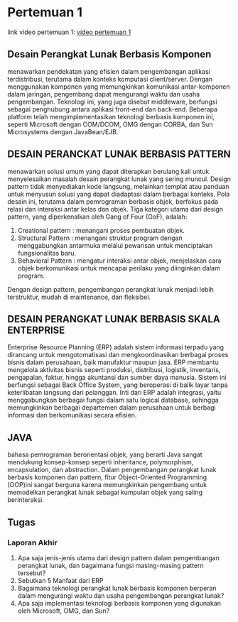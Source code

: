 # Pertemuan 1

link video pertemuan 1: [video pertemuan 1](https://youtu.be/nhLB-4q2WFs?si=cGk3_HRgWE2_amjv)

## Desain Perangkat Lunak Berbasis Komponen

menawarkan pendekatan yang efisien dalam pengembangan aplikasi terdistribusi, terutama dalam konteks komputasi client/server. Dengan menggunakan komponen yang memungkinkan komunikasi antar-komponen dalam jaringan, pengembang dapat mengurangi waktu dan usaha pengembangan. Teknologi ini, yang juga disebut middleware, berfungsi sebagai penghubung antara aplikasi front-end dan back-end. Beberapa platform telah mengimplementasikan teknologi berbasis komponen ini, seperti Microsoft dengan COM/DCOM, OMG dengan CORBA, dan Sun Microsystems dengan JavaBean/EJB.

## DESAIN PERANCKAT LUNAK BERBASIS PATTERN

menawarkan solusi umum yang dapat diterapkan berulang kali untuk menyelesaikan masalah desain perangkat lunak yang sering muncul. Design pattern tidak menyediakan kode langsung, melainkan templat atau panduan untuk menyusun solusi yang dapat diadaptasi dalam berbagai konteks. Pola desain ini, terutama dalam pemrograman berbasis objek, berfokus pada relasi dan interaksi antar kelas dan objek. Tiga kategori utama dari design pattern, yang diperkenalkan oleh Gang of Four (GoF), adalah:

1. Creational pattern  : menangani proses pembuatan objek.
2. Structural Pattern  : menangani struktur program dengan menggabungkan antarmuka melalui pewarisan untuk menciptakan fungsionalitas baru.
3. Behavioral Pattern  : mengatur interaksi antar objek, menjelaskan cara objek berkomunikasi untuk mencapai perilaku yang diinginkan dalam program.

Dengan design pattern, pengembangan perangkat lunak menjadi lebih terstruktur, mudah di maintenance, dan fleksibel.

## DESAIN PERANGKAT LUNAK BERBASIS SKALA ENTERPRISE

Enterprise Resource Planning (ERP) adalah sistem informasi terpadu yang dirancang untuk mengotomatisasi dan mengkoordinasikan berbagai proses bisnis dalam perusahaan, baik manufaktur maupun jasa. ERP membantu mengelola aktivitas bisnis seperti produksi, distribusi, logistik, inventaris, pengapalan, faktur, hingga akuntansi dan sumber daya manusia. Sistem ini berfungsi sebagai Back Office System, yang beroperasi di balik layar tanpa keterlibatan langsung dari pelanggan. Inti dari ERP adalah integrasi, yaitu menggabungkan berbagai fungsi dalam satu logical database, sehingga memungkinkan berbagai departemen dalam perusahaan untuk berbagi informasi dan berkomunikasi secara efisien.

## JAVA

bahasa pemrograman berorientasi objek, yang berarti Java sangat mendukung konsep-konsep seperti inheritance, polymorphism, encapsulation, dan abstraction. Dalam pengembangan perangkat lunak berbasis komponen dan pattern, fitur Object-Oriented Programming (OOP)ini sangat berguna karena memungkinkan pengembang untuk memodelkan perangkat lunak sebagai kumpulan objek yang saling berinteraksi.

## Tugas

### Laporan Akhir

1. Apa saja jenis-jenis utama dari design pattern dalam pengembangan perangkat lunak, dan bagaimana fungsi masing-masing pattern tersebut?
2. Sebutkan 5 Manfaat dari ERP
3. Bagaimana teknologi perangkat lunak berbasis komponen berperan dalam mengurangi waktu dan usaha pengembangan perangkat lunak?
4. Apa saja implementasi teknologi berbasis komponen yang digunakan oleh Microsoft, OMG, dan Sun?
